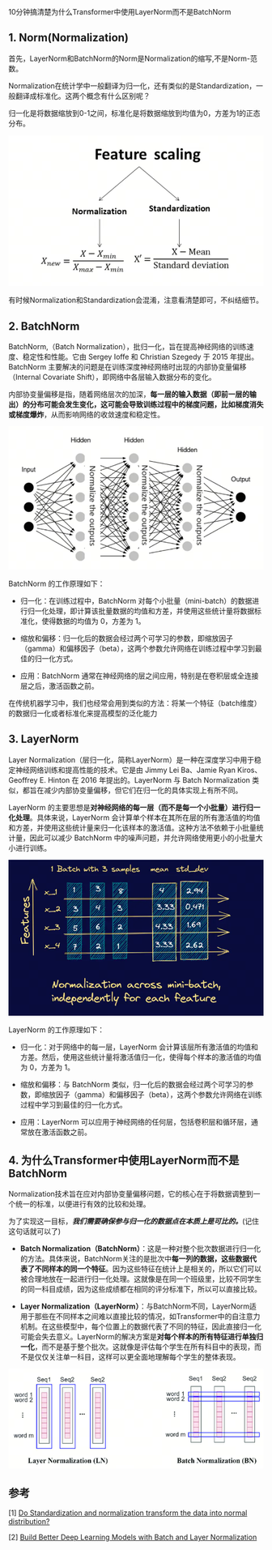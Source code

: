10分钟搞清楚为什么Transformer中使用LayerNorm而不是BatchNorm
## 1. Norm(Normalization)

首先，LayerNorm和BatchNorm的Norm是Normalization的缩写,不是Norm-范数。

Normalization在统计学中一般翻译为归一化，还有类似的是Standardization，一般翻译成标准化。这两个概念有什么区别呢？

归一化是将数据缩放到0-1之间，标准化是将数据缩放到均值为0，方差为1的正态分布。

![alt text](assest/10分钟搞清楚为什么Transformer中使用LayerNorm而不是BatchNorm/0.png)

有时候Normalization和Standardization会混淆，注意看清楚即可，不纠结细节。

## 2. BatchNorm
BatchNorm,（Batch Normalization），批归一化，旨在提高神经网络的训练速度、稳定性和性能。它由 Sergey Ioffe 和 Christian Szegedy 于 2015 年提出。BatchNorm 主要解决的问题是在训练深度神经网络时出现的内部协变量偏移（Internal Covariate Shift），即网络中各层输入数据分布的变化。

内部协变量偏移是指，随着网络层次的加深，**每一层的输入数据（即前一层的输出）的分布可能会发生变化，这可能会导致训练过程中的梯度问题，比如梯度消失或梯度爆炸**，从而影响网络的收敛速度和稳定性。

![alt text](assest/10分钟搞清楚为什么Transformer中使用LayerNorm而不是BatchNorm/1.png)

BatchNorm 的工作原理如下：

- 归一化：在训练过程中，BatchNorm 对每个小批量（mini-batch）的数据进行归一化处理，即计算该批量数据的均值和方差，并使用这些统计量将数据标准化，使得数据的均值为 0，方差为 1。

- 缩放和偏移：归一化后的数据会经过两个可学习的参数，即缩放因子（gamma）和偏移因子（beta），这两个参数允许网络在训练过程中学习到最佳的归一化方式。

- 应用：BatchNorm 通常在神经网络的层之间应用，特别是在卷积层或全连接层之后，激活函数之前。


在传统机器学习中，我们也经常会用到类似的方法：将某一个特征（batch维度）的数据归一化或者标准化来提高模型的泛化能力


## 3. LayerNorm
Layer Normalization（层归一化，简称LayerNorm）是一种在深度学习中用于稳定神经网络训练和提高性能的技术。它是由 Jimmy Lei Ba、Jamie Ryan Kiros、Geoffrey E. Hinton 在 2016 年提出的。LayerNorm 与 Batch Normalization 类似，都旨在减少内部协变量偏移，但它们在归一化的具体实现上有所不同。

LayerNorm 的主要思想是**对神经网络的每一层（而不是每一个小批量）进行归一化处理**。具体来说，LayerNorm 会计算单个样本在其所在层的所有激活值的均值和方差，并使用这些统计量来归一化该样本的激活值。这种方法不依赖于小批量统计量，因此可以减少 BatchNorm 中的噪声问题，并允许网络使用更小的小批量大小进行训练。

![alt text](assest/10分钟搞清楚为什么Transformer中使用LayerNorm而不是BatchNorm/2.png)

LayerNorm 的工作原理如下：

- 归一化：对于网络中的每一层，LayerNorm 会计算该层所有激活值的均值和方差。然后，使用这些统计量将激活值归一化，使得每个样本的激活值的均值为 0，方差为 1。

- 缩放和偏移：与 BatchNorm 类似，归一化后的数据会经过两个可学习的参数，即缩放因子（gamma）和偏移因子（beta），这两个参数允许网络在训练过程中学习到最佳的归一化方式。

- 应用：LayerNorm 可以应用于神经网络的任何层，包括卷积层和循环层，通常放在激活函数之前。


## 4. 为什么Transformer中使用LayerNorm而不是BatchNorm
Normalization技术旨在应对内部协变量偏移问题，它的核心在于将数据调整到一个统一的标准，以便进行有效的比较和处理。

为了实现这一目标，***我们需要确保参与归一化的数据点在本质上是可比的。***(记住这句话就可以了)

- **Batch Normalization（BatchNorm）**：这是一种对整个批次数据进行归一化的方法。具体来说，BatchNorm关注的是批次中**每一列的数据，这些数据代表了不同样本的同一个特征**。因为这些特征在统计上是相关的，所以它们可以被合理地放在一起进行归一化处理。这就像是在同一个班级里，比较不同学生的同一科目成绩，因为这些成绩都在相同的评分标准下，所以可以直接比较。

- **Layer Normalization（LayerNorm）**：与BatchNorm不同，LayerNorm适用于那些在不同样本之间难以直接比较的情况，如Transformer中的自注意力机制。在这些模型中，每个位置上的数据代表了不同的特征，因此直接归一化可能会失去意义。LayerNorm的解决方案是**对每个样本的所有特征进行单独归一化**，而不是基于整个批次。这就像是评估每个学生在所有科目中的表现，而不是仅仅关注单一科目，这样可以更全面地理解每个学生的整体表现。

![alt text](assest/10分钟搞清楚为什么Transformer中使用LayerNorm而不是BatchNorm/3.png)

## 参考

<div id="refer-anchor-1"></div>


[1] [Do Standardization and normalization transform the data into normal distribution?](https://python.plainenglish.io/do-standardization-and-normalization-transform-the-data-into-normal-distribution-cb5857ab9c63)

[2] [Build Better Deep Learning Models with Batch and Layer Normalization](https://www.pinecone.io/learn/batch-layer-normalization/)

